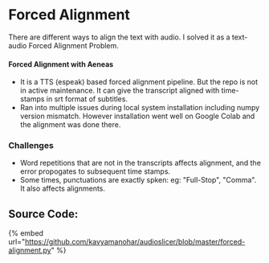 # Forced Alignment

There are different ways to align the text with audio. I solved it as a text-audio Forced Alignment Problem. &#x20;

#### Forced Alignment with Aeneas

* It is a TTS (espeak) based forced alignment pipeline. But the repo is not in active maintenance. It can give the transcript aligned with time-stamps in srt format of subtitles.
* Ran into multiple issues during local system installation including numpy version mismatch. However installation went well on Google Colab and the alignment was done there.

### Challenges

* Word repetitions that are not in the transcripts affects alignment, and the error propogates to subsequent time stamps.
* Some times, punctuations are exactly spken: eg: "Full-Stop", "Comma". It also affects alignments.

## Source Code:

{% embed url="https://github.com/kavyamanohar/audioslicer/blob/master/forced-alignment.py" %}

